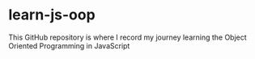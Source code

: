 # learn-js-oop
This GitHub repository is where I record my journey learning the Object Oriented Programming in JavaScript
